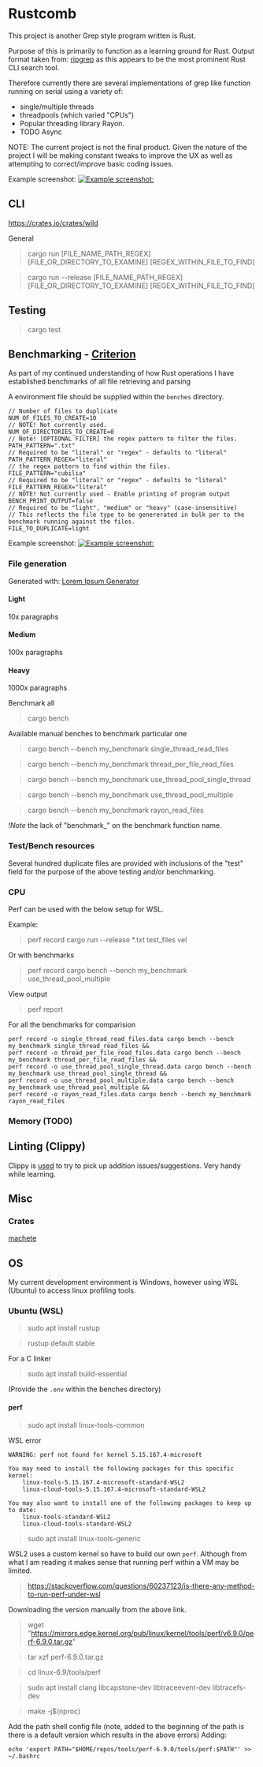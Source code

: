 # Rustcomb

This project is another Grep style program written is Rust.

Purpose of this is primarily to function as a learning ground for Rust.
Output format taken from: [ripgrep](https://github.com/BurntSushi/ripgrep) as this appears to be the most prominent Rust CLI search tool.

Therefore currently there are several implementations of grep like function running on serial using a variety of:
* single/multiple threads
* threadpools (which varied "CPUs")
* Popular threading library Rayon.
* TODO Async 

NOTE: The current project is not the final product. Given the nature of the project I will be making constant tweaks to improve the UX as well as attempting to correct/improve basic coding issues.

Example screenshot:
[![Example screenshot:](/docs/images/runtime.png)](/docs/images/runtime.png)

## CLI

https://crates.io/crates/wild

General 
> cargo run [FILE_NAME_PATH_REGEX] [FILE_OR_DIRECTORY_TO_EXAMINE] [REGEX_WITHIN_FILE_TO_FIND]

> cargo run --release [FILE_NAME_PATH_REGEX] [FILE_OR_DIRECTORY_TO_EXAMINE] [REGEX_WITHIN_FILE_TO_FIND]

## Testing

> cargo test

## Benchmarking - [Criterion](https://bheisler.github.io/criterion.rs)
As part of my continued understanding of how Rust operations I have established benchmarks of all file retrieving and parsing

A environment file should be supplied within the `benches` directory.

```.env
// Number of files to duplicate
NUM_OF_FILES_TO_CREATE=10
// NOTE! Not currently used.
NUM_OF_DIRECTORIES_TO_CREATE=0
// Note! [OPTIONAL FILTER] the regex pattern to filter the files.
PATH_PATTERN=".txt"
// Required to be "literal" or "regex" - defaults to "literal"
PATH_PATTERN_REGEX="literal"
// the regex pattern to find within the files.
FILE_PATTERN="cubilia"
// Required to be "literal" or "regex" - defaults to "literal"
FILE_PATTERN_REGEX="literal"
// NOTE! Not currently used - Enable printing of program output
BENCH_PRINT_OUTPUT=false
// Required to be "light", "medium" or "heavy" (case-insensitive) 
// This reflects the file type to be genererated in bulk per to the benchmark running against the files.
FILE_TO_DUPLICATE=light
```

Example screenshot:
[![Example screenshot:](/docs/images/benchmark_1.png)](/docs/images/benchmark_1.png)

### File generation
Generated with: [Lorem Ipsum Generator](https://loremipsum.io/generator?n=10&t=p)

#### Light
10x paragraphs

#### Medium
100x paragraphs

#### Heavy
1000x paragraphs

Benchmark all
> cargo bench

Available manual benches to benchmark particular one

> cargo bench --bench my_benchmark single_thread_read_files

> cargo bench --bench my_benchmark thread_per_file_read_files

> cargo bench --bench my_benchmark use_thread_pool_single_thread

> cargo bench --bench my_benchmark use_thread_pool_multiple

> cargo bench --bench my_benchmark rayon_read_files

_!Note_ the lack of "benchmark_" on the benchmark function name.

### Test/Bench resources
Several hundred duplicate files are provided with inclusions of the "test" field for the purpose of the above testing and/or benchmarking.

### CPU

Perf can be used with the below setup for WSL.

Example:
> perf record cargo run --release *.txt test_files vel

Or with benchmarks

> perf record cargo bench --bench my_benchmark use_thread_pool_multiple

View output
> perf report

For all the benchmarks for comparision

    perf record -o single_thread_read_files.data cargo bench --bench my_benchmark single_thread_read_files &&
    perf record -o thread_per_file_read_files.data cargo bench --bench my_benchmark thread_per_file_read_files &&
    perf record -o use_thread_pool_single_thread.data cargo bench --bench my_benchmark use_thread_pool_single_thread &&
    perf record -o use_thread_pool_multiple.data cargo bench --bench my_benchmark use_thread_pool_multiple &&
    perf record -o rayon_read_files.data cargo bench --bench my_benchmark rayon_read_files


### Memory (TODO)

## Linting (Clippy)

Clippy is [used](https://github.com/rust-lang/rust-clippy) to try to pick up addition issues/suggestions. Very handy while learning.

## Misc

### Crates

[machete](https://crates.io/crates/cargo-machete/)

## OS

My current development environment is Windows, however using WSL (Ubuntu) to access linux profiling tools.

### Ubuntu (WSL)

> sudo apt  install rustup

> rustup default stable 

For a C linker
> sudo apt install build-essential

(Provide the `.env` within the benches directory)

#### perf

> sudo apt install linux-tools-common

WSL error

    WARNING: perf not found for kernel 5.15.167.4-microsoft

    You may need to install the following packages for this specific kernel:
        linux-tools-5.15.167.4-microsoft-standard-WSL2
        linux-cloud-tools-5.15.167.4-microsoft-standard-WSL2

    You may also want to install one of the following packages to keep up to date:
        linux-tools-standard-WSL2
        linux-cloud-tools-standard-WSL2

> sudo apt install linux-tools-generic

WSL2 uses a custom kernel so have to build our own `perf`.
Although from what I am reading it makes sense that running perf within a VM may be limited.

> https://stackoverflow.com/questions/60237123/is-there-any-method-to-run-perf-under-wsl

Downloading the version manually from the above link.

> wget "https://mirrors.edge.kernel.org/pub/linux/kernel/tools/perf/v6.9.0/perf-6.9.0.tar.gz"

> tar xzf perf-6.9.0.tar.gz

> cd linux-6.9/tools/perf

> sudo apt install clang libcapstone-dev libtraceevent-dev libtracefs-dev

> make -j$(nproc)

Add the path shell config file (note, added to the beginning of the path is there is a default version which results in the above errors)
Adding:

`echo 'export PATH="$HOME/repos/tools/perf-6.9.0/tools/perf:$PATH"' >> ~/.bashrc`